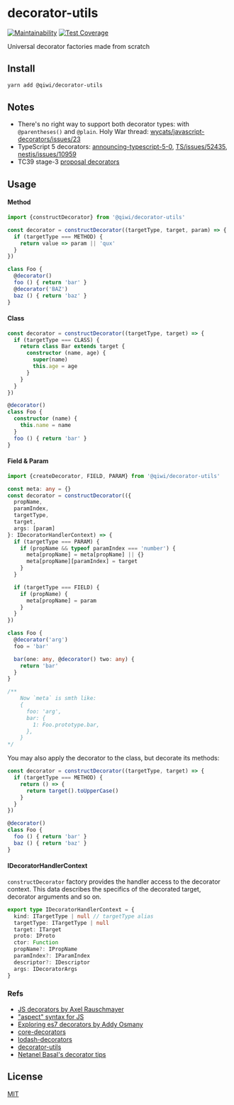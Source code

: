 # decorator-utils

[![Maintainability](https://api.codeclimate.com/v1/badges/4c341fd87383813f8e18/maintainability)](https://codeclimate.com/github/qiwi/decorator-utils/maintainability)
[![Test Coverage](https://api.codeclimate.com/v1/badges/4c341fd87383813f8e18/test_coverage)](https://codeclimate.com/github/qiwi/decorator-utils/test_coverage)

Universal decorator factories made from scratch

## Install
```bash
yarn add @qiwi/decorator-utils
```

## Notes
* There's no right way to support both decorator types: with `@parentheses()` and `@plain`.
Holy War thread: [wycats/javascript-decorators/issues/23](https://github.com/wycats/javascript-decorators/issues/23)
* TypeScript 5 decorators: [announcing-typescript-5-0](https://devblogs.microsoft.com/typescript/announcing-typescript-5-0-beta/#decorators), [TS/issues/52435](https://github.com/microsoft/TypeScript/issues/52435), [nestjs/issues/10959](https://github.com/nestjs/nest/issues/10959)
* TC39 stage-3 [proposal decorators](https://github.com/tc39/proposal-decorators)

## Usage
#### Method
```typescript
import {constructDecorator} from '@qiwi/decorator-utils'

const decorator = constructDecorator((targetType, target, param) => {
  if (targetType === METHOD) {
    return value => param || 'qux'
  }
})

class Foo {
  @decorator()
  foo () { return 'bar' }
  @decorator('BAZ')
  baz () { return 'baz' }
}
```

#### Class
```typescript
const decorator = constructDecorator((targetType, target) => {
  if (targetType === CLASS) {
    return class Bar extends target {
      constructor (name, age) {
        super(name)
        this.age = age
      }
    }
  }
})

@decorator()
class Foo {
  constructor (name) {
    this.name = name
  }
  foo () { return 'bar' }
}
```

#### Field & Param
```typescript
import {createDecorator, FIELD, PARAM} from '@qiwi/decorator-utils'

const meta: any = {}
const decorator = constructDecorator(({
  propName,
  paramIndex,
  targetType,
  target,
  args: [param]
}: IDecoratorHandlerContext) => {
  if (targetType === PARAM) {
    if (propName && typeof paramIndex === 'number') {
      meta[propName] = meta[propName] || {}
      meta[propName][paramIndex] = target
    }
  }

  if (targetType === FIELD) {
    if (propName) {
      meta[propName] = param
    }
  }
})

class Foo {
  @decorator('arg')
  foo = 'bar'

  bar(one: any, @decorator() two: any) {
    return 'bar'
  }
}

/**
    Now `meta` is smth like:
    {
      foo: 'arg',
      bar: {
        1: Foo.prototype.bar,
      },
    }
*/
```

You may also apply the decorator to the class, but decorate its methods:

```typescript
const decorator = constructDecorator((targetType, target) => {
  if (targetType === METHOD) {
    return () => {
      return target().toUpperCase()
    }
  }
})

@decorator()
class Foo {
  foo () { return 'bar' }
  baz () { return 'baz' }
}
```

#### IDecoratorHandlerContext
`constructDecorator` factory provides the handler access to the decorator context.
This data describes the specifics of the decorated target, decorator arguments and so on.
```typescript
export type IDecoratorHandlerContext = {
  kind: ITargetType | null // targetType alias
  targetType: ITargetType | null
  target: ITarget
  proto: IProto
  ctor: Function
  propName?: IPropName
  paramIndex?: IParamIndex
  descriptor?: IDescriptor
  args: IDecoratorArgs
}
```

### Refs
* [JS decorators by Axel Rauschmayer](https://2ality.com/2022/10/javascript-decorators.html)
* ["aspect" syntax for JS](https://github.com/tc39/proposal-decorators)
* [Exploring es7 decorators by Addy Osmany](https://medium.com/google-developers/exploring-es7-decorators-76ecb65fb841)
* [core-decorators](https://www.npmjs.com/package/core-decorators)
* [lodash-decorators](https://www.npmjs.com/package/lodash-decorators)
* [decorator-utils](https://www.npmjs.com/package/decorator-utils)
* [Netanel Basal's decorator tips](https://netbasal.com/create-and-test-decorators-in-javascript-85e8d5cf879c)

## License
[MIT](./LICENSE)
